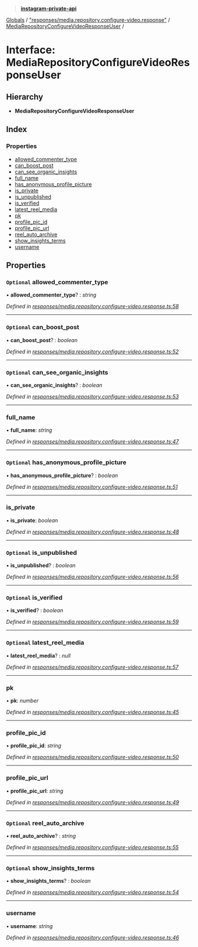 > **[instagram-private-api](../README.md)**

[Globals](../README.md) / ["responses/media.repository.configure-video.response"](../modules/_responses_media_repository_configure_video_response_.md) / [MediaRepositoryConfigureVideoResponseUser](_responses_media_repository_configure_video_response_.mediarepositoryconfigurevideoresponseuser.md) /

# Interface: MediaRepositoryConfigureVideoResponseUser

## Hierarchy

* **MediaRepositoryConfigureVideoResponseUser**

## Index

### Properties

* [allowed_commenter_type](_responses_media_repository_configure_video_response_.mediarepositoryconfigurevideoresponseuser.md#optional-allowed_commenter_type)
* [can_boost_post](_responses_media_repository_configure_video_response_.mediarepositoryconfigurevideoresponseuser.md#optional-can_boost_post)
* [can_see_organic_insights](_responses_media_repository_configure_video_response_.mediarepositoryconfigurevideoresponseuser.md#optional-can_see_organic_insights)
* [full_name](_responses_media_repository_configure_video_response_.mediarepositoryconfigurevideoresponseuser.md#full_name)
* [has_anonymous_profile_picture](_responses_media_repository_configure_video_response_.mediarepositoryconfigurevideoresponseuser.md#optional-has_anonymous_profile_picture)
* [is_private](_responses_media_repository_configure_video_response_.mediarepositoryconfigurevideoresponseuser.md#is_private)
* [is_unpublished](_responses_media_repository_configure_video_response_.mediarepositoryconfigurevideoresponseuser.md#optional-is_unpublished)
* [is_verified](_responses_media_repository_configure_video_response_.mediarepositoryconfigurevideoresponseuser.md#optional-is_verified)
* [latest_reel_media](_responses_media_repository_configure_video_response_.mediarepositoryconfigurevideoresponseuser.md#optional-latest_reel_media)
* [pk](_responses_media_repository_configure_video_response_.mediarepositoryconfigurevideoresponseuser.md#pk)
* [profile_pic_id](_responses_media_repository_configure_video_response_.mediarepositoryconfigurevideoresponseuser.md#profile_pic_id)
* [profile_pic_url](_responses_media_repository_configure_video_response_.mediarepositoryconfigurevideoresponseuser.md#profile_pic_url)
* [reel_auto_archive](_responses_media_repository_configure_video_response_.mediarepositoryconfigurevideoresponseuser.md#optional-reel_auto_archive)
* [show_insights_terms](_responses_media_repository_configure_video_response_.mediarepositoryconfigurevideoresponseuser.md#optional-show_insights_terms)
* [username](_responses_media_repository_configure_video_response_.mediarepositoryconfigurevideoresponseuser.md#username)

## Properties

### `Optional` allowed_commenter_type

• **allowed_commenter_type**? : *string*

*Defined in [responses/media.repository.configure-video.response.ts:58](https://github.com/dilame/instagram-private-api/blob/e9c516c/src/responses/media.repository.configure-video.response.ts#L58)*

___

### `Optional` can_boost_post

• **can_boost_post**? : *boolean*

*Defined in [responses/media.repository.configure-video.response.ts:52](https://github.com/dilame/instagram-private-api/blob/e9c516c/src/responses/media.repository.configure-video.response.ts#L52)*

___

### `Optional` can_see_organic_insights

• **can_see_organic_insights**? : *boolean*

*Defined in [responses/media.repository.configure-video.response.ts:53](https://github.com/dilame/instagram-private-api/blob/e9c516c/src/responses/media.repository.configure-video.response.ts#L53)*

___

###  full_name

• **full_name**: *string*

*Defined in [responses/media.repository.configure-video.response.ts:47](https://github.com/dilame/instagram-private-api/blob/e9c516c/src/responses/media.repository.configure-video.response.ts#L47)*

___

### `Optional` has_anonymous_profile_picture

• **has_anonymous_profile_picture**? : *boolean*

*Defined in [responses/media.repository.configure-video.response.ts:51](https://github.com/dilame/instagram-private-api/blob/e9c516c/src/responses/media.repository.configure-video.response.ts#L51)*

___

###  is_private

• **is_private**: *boolean*

*Defined in [responses/media.repository.configure-video.response.ts:48](https://github.com/dilame/instagram-private-api/blob/e9c516c/src/responses/media.repository.configure-video.response.ts#L48)*

___

### `Optional` is_unpublished

• **is_unpublished**? : *boolean*

*Defined in [responses/media.repository.configure-video.response.ts:56](https://github.com/dilame/instagram-private-api/blob/e9c516c/src/responses/media.repository.configure-video.response.ts#L56)*

___

### `Optional` is_verified

• **is_verified**? : *boolean*

*Defined in [responses/media.repository.configure-video.response.ts:59](https://github.com/dilame/instagram-private-api/blob/e9c516c/src/responses/media.repository.configure-video.response.ts#L59)*

___

### `Optional` latest_reel_media

• **latest_reel_media**? : *null*

*Defined in [responses/media.repository.configure-video.response.ts:57](https://github.com/dilame/instagram-private-api/blob/e9c516c/src/responses/media.repository.configure-video.response.ts#L57)*

___

###  pk

• **pk**: *number*

*Defined in [responses/media.repository.configure-video.response.ts:45](https://github.com/dilame/instagram-private-api/blob/e9c516c/src/responses/media.repository.configure-video.response.ts#L45)*

___

###  profile_pic_id

• **profile_pic_id**: *string*

*Defined in [responses/media.repository.configure-video.response.ts:50](https://github.com/dilame/instagram-private-api/blob/e9c516c/src/responses/media.repository.configure-video.response.ts#L50)*

___

###  profile_pic_url

• **profile_pic_url**: *string*

*Defined in [responses/media.repository.configure-video.response.ts:49](https://github.com/dilame/instagram-private-api/blob/e9c516c/src/responses/media.repository.configure-video.response.ts#L49)*

___

### `Optional` reel_auto_archive

• **reel_auto_archive**? : *string*

*Defined in [responses/media.repository.configure-video.response.ts:55](https://github.com/dilame/instagram-private-api/blob/e9c516c/src/responses/media.repository.configure-video.response.ts#L55)*

___

### `Optional` show_insights_terms

• **show_insights_terms**? : *boolean*

*Defined in [responses/media.repository.configure-video.response.ts:54](https://github.com/dilame/instagram-private-api/blob/e9c516c/src/responses/media.repository.configure-video.response.ts#L54)*

___

###  username

• **username**: *string*

*Defined in [responses/media.repository.configure-video.response.ts:46](https://github.com/dilame/instagram-private-api/blob/e9c516c/src/responses/media.repository.configure-video.response.ts#L46)*